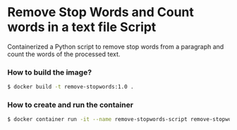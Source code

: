 # Remove Stop Words and Count words in a text file Script

Containerized a Python script to remove stop words from a paragraph and count the words of the processed text.

### How to build the image?

```sh
$ docker build -t remove-stopwords:1.0 .
```

### How to create and run the container

```sh
$ docker container run -it --name remove-stopwords-script remove-stopwords:1.0
```
